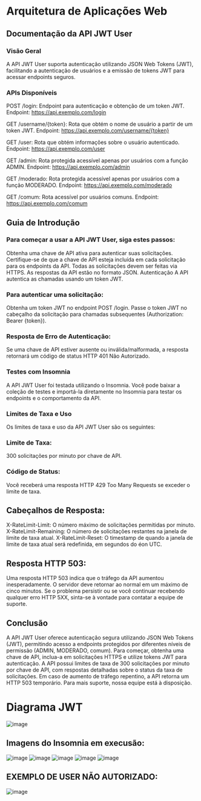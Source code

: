 # Arquitetura de Aplicações Web

## Documentação da API JWT User

### Visão Geral

 A API JWT User suporta autenticação utilizando JSON Web Tokens (JWT), facilitando a autenticação de usuários e a emissão de tokens JWT para acessar endpoints seguros.

### APIs Disponíveis

POST /login: Endpoint para autenticação e obtenção de um token JWT.
Endpoint: https://api.exemplo.com/login

GET /username/{token}: Rota que obtém o nome de usuário a partir de um token JWT.
Endpoint: https://api.exemplo.com/username/{token}

GET /user: Rota que obtém informações sobre o usuário autenticado.
Endpoint: https://api.exemplo.com/user

GET /admin: Rota protegida acessível apenas por usuários com a função ADMIN.
Endpoint: https://api.exemplo.com/admin

GET /moderado: Rota protegida acessível apenas por usuários com a função MODERADO.
Endpoint: https://api.exemplo.com/moderado

GET /comum: Rota acessível por usuários comuns.
Endpoint: https://api.exemplo.com/comum

## Guia de Introdução
### Para começar a usar a API JWT User, siga estes passos:

Obtenha uma chave de API ativa para autenticar suas solicitações.
Certifique-se de que a chave de API esteja incluída em cada solicitação para os endpoints da API.
Todas as solicitações devem ser feitas via HTTPS.
As respostas da API estão no formato JSON.
Autenticação
A API autentica as chamadas usando um token JWT.

### Para autenticar uma solicitação:

Obtenha um token JWT no endpoint POST /login.
Passe o token JWT no cabeçalho da solicitação para chamadas subsequentes (Authorization: Bearer {token}).

### Resposta de Erro de Autenticação:

Se uma chave de API estiver ausente ou inválida/malformada, a resposta retornará um código de status HTTP 401 Não Autorizado.

### Testes com Insomnia
A API JWT User foi testada utilizando o Insomnia. Você pode baixar a coleção de testes e importá-la diretamente no Insomnia para testar os endpoints e o comportamento da API.

### Limites de Taxa e Uso
Os limites de taxa e uso da API JWT User são os seguintes:

### Limite de Taxa: 
300 solicitações por minuto por chave de API.

### Código de Status:
 Você receberá uma resposta HTTP 429 Too Many Requests se exceder o limite de taxa.

## Cabeçalhos de Resposta:

X-RateLimit-Limit: O número máximo de solicitações permitidas por minuto.
X-RateLimit-Remaining: O número de solicitações restantes na janela de limite de taxa atual.
X-RateLimit-Reset: O timestamp de quando a janela de limite de taxa atual será redefinida, em segundos do éon UTC.

## Resposta HTTP 503:

Uma resposta HTTP 503 indica que o tráfego da API aumentou inesperadamente. O servidor deve retornar ao normal em um máximo de cinco minutos. Se o problema persistir ou se você continuar recebendo qualquer erro HTTP 5XX, sinta-se à vontade para contatar a equipe de suporte.

## Conclusão
A API JWT User oferece autenticação segura utilizando JSON Web Tokens (JWT), permitindo acesso a endpoints protegidos por diferentes níveis de permissão (ADMIN, MODERADO, comum). Para começar, obtenha uma chave de API, inclua-a em solicitações HTTPS e utilize tokens JWT para autenticação. A API possui limites de taxa de 300 solicitações por minuto por chave de API, com respostas detalhadas sobre o status da taxa de solicitações. Em caso de aumento de tráfego repentino, a API retorna um HTTP 503 temporário. Para mais suporte, nossa equipe está à disposição.

# Diagrama JWT
![image](https://github.com/RodrigoCamargos/Arquitetura-de-Aplicacoes-Web/assets/92878953/7c91bc70-35b4-46d9-b0cc-6979f090849e)



## Imagens do Insomnia em execusão:
![image](https://github.com/RodrigoCamargos/Arquitetura-de-Aplicacoes-Web/assets/92878953/6e5a7634-0168-4f8d-a5b1-7d52a3732a08)
![image](https://github.com/RodrigoCamargos/Arquitetura-de-Aplicacoes-Web/assets/92878953/d09e4c09-ac6b-412b-88d9-8d4d13c82978)
![image](https://github.com/RodrigoCamargos/Arquitetura-de-Aplicacoes-Web/assets/92878953/232b2dbd-3c8b-437d-8df9-b4dc127a9c23)
![image](https://github.com/RodrigoCamargos/Arquitetura-de-Aplicacoes-Web/assets/92878953/4197c3ce-19f7-4f91-b126-08b2d3827696)
![image](https://github.com/RodrigoCamargos/Arquitetura-de-Aplicacoes-Web/assets/92878953/0c010188-9fd0-4639-989c-44ee189e886b)

## EXEMPLO DE USER NÃO AUTORIZADO:
![image](https://github.com/RodrigoCamargos/Arquitetura-de-Aplicacoes-Web/assets/92878953/2ef82049-4ef8-432b-9d82-f3ebe222aa34)



